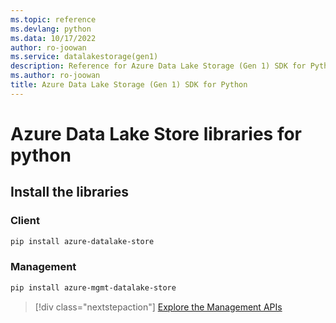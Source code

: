 ```yaml
---
ms.topic: reference
ms.devlang: python
ms.data: 10/17/2022
author: ro-joowan
ms.service: datalakestorage(gen1)
description: Reference for Azure Data Lake Storage (Gen 1) SDK for Python
ms.author: ro-joowan
title: Azure Data Lake Storage (Gen 1) SDK for Python
---
```

# Azure Data Lake Store libraries for python

## Install the libraries
### Client

```bash
pip install azure-datalake-store
```

### Management

```bash
pip install azure-mgmt-datalake-store
```
> [!div class="nextstepaction"]
> [Explore the Management APIs](/python/api/overview/azure/datalakestore/management)